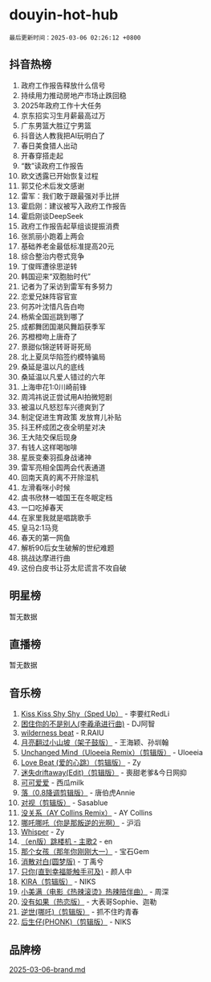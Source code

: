 # douyin-hot-hub

`最后更新时间：2025-03-06 02:26:12 +0800`

## 抖音热榜

1. 政府工作报告释放什么信号
1. 持续用力推动房地产市场止跌回稳
1. 2025年政府工作十大任务
1. 京东招实习生月薪最高过万
1. 广东男篮大胜辽宁男篮
1. 抖音达人教我把AI玩明白了
1. 春日美食猎人出动
1. 开春穿搭走起
1. “数”读政府工作报告
1. 欧文透露已开始恢复过程
1. 郭艾伦术后发文感谢
1. 雷军：我们敢于跟最强对手比拼
1. 霍启刚：建议被写入政府工作报告
1. 霍启刚谈DeepSeek
1. 政府工作报告起草组谈提振消费
1. 张凯丽小跑着上两会
1. 基础养老金最低标准提高20元
1. 综合整治内卷式竞争
1. 丁俊晖遭徐思逆转
1. 韩国迎来“双胞胎时代”
1. 记者为了采访到雷军有多努力
1. 恋爱兄妹阵容官宣
1. 何苏叶沈惜凡告白吻
1. 杨紫全国巡跳到哪了
1. 成都舞团国潮风舞蹈获季军
1. 苏橙橙吻上唐奇了
1. 景甜似锦逆转哥哥死局
1. 北上夏凤华陷签约模特骗局
1. 桑延是温以凡的底线
1. 桑延温以凡爱人错过的六年
1. 上海申花1:0川崎前锋
1. 周鸿祎说正尝试用AI拍微短剧
1. 被温以凡怒怼车兴德爽到了
1. 制定促进生育政策 发放育儿补贴
1. 抖王杯成团之夜全明星对决
1. 王大陆交保后现身
1. 有钱人这样喝咖啡
1. 星辰变秦羽孤身战诸神
1. 雷军亮相全国两会代表通道
1. 回南天真的离不开除湿机
1. 左滑看咪小时候
1. 虞书欣林一嘘国王在冬眠定档
1. 一口吃掉春天
1. 在家里我就是唱跳歌手
1. 皇马2:1马竞
1. 春天的第一网鱼
1. 解析90后女生破解的世纪难题
1. 挑战达摩进行曲
1. 这份白皮书让芬太尼谎言不攻自破

## 明星榜

暂无数据

## 直播榜

暂无数据

## 音乐榜

1. [Kiss Kiss Shy Shy（Sped Up）](https://sf3-cdn-tos.douyinstatic.com/obj/tos-cn-ve-2774/oYpXDAeGgQK0zfPaji7iKUixpCXFGILeLGmvYA) - 李要红RedLi
1. [困住你的不是别人(李羲承进行曲)](https://sf3-cdn-tos.douyinstatic.com/obj/tos-cn-ve-2774/okWrrVL1iQGZbfHVeCPAe7IaerYfM2jEQi5mNI) - DJ阿智
1. [wilderness beat](https://sf3-cdn-tos.douyinstatic.com/obj/tos-cn-ve-2774/o0oBmODSFCpfFdLRGzAAFC2ah9AIMEQfAOueVE) - R.RAIU
1. [月亮翻过小山坡（架子鼓版）](https://sf3-cdn-tos.douyinstatic.com/obj/tos-cn-ve-2774/oMNeN2LYSVP6MMtoAQFGfeQDeftQqYPEErIl8Y) - 王海颖、孙圳翰
1. [Unchanged Mind（Uloeeia Remix）（剪辑版）](https://sf6-cdn-tos.douyinstatic.com/obj/tos-cn-ve-2774/oIHYu1YfsziJqmggAqBsXOiiI2Y1QB6I61RsMW) - Uloeeia
1. [Love Beat  (爱的心跳）（剪辑版）](https://sf3-cdn-tos.douyinstatic.com/obj/tos-cn-ve-2774/oUlARwvEINIisZ9nCnKMZiYFGfCCYLtDADDBge) - Zy
1. [迷失driftaway(Edit)（剪辑版）](https://sf3-cdn-tos.douyinstatic.com/obj/tos-cn-ve-2774/ogaa1xGNeFO6FCaMgO8PzzAceEI4fBLDMi15H3) - 喪甜老爹&今日网抑
1. [可可爱爱](https://sf3-cdn-tos.douyinstatic.com/obj/tos-cn-ve-2774/0deb1e75aea643b9927ba26aaafa29dd) - 西瓜milk
1. [落（0.8降调剪辑版）](https://sf3-cdn-tos.douyinstatic.com/obj/tos-cn-ve-2774/ociN0WUv3APijBYr6DUmAHmdkZ5MjM6gIF3iA) - 唐伯虎Annie
1. [对视（剪辑版）](https://sf3-cdn-tos.douyinstatic.com/obj/tos-cn-ve-2774/ogKtIhiB0WfAa18F9z3uWODMtZi2ysB1VuAIsQ) - Sasablue
1. [没关系（AY Collins Remix）](https://sf5-hl-cdn-tos.douyinstatic.com/obj/tos-cn-ve-2774/oIBbI5Ghw4zdUCQMJrDEFaAQilZP3EIDSi7MW) - AY Collins
1. [哪吒哪吒（你是那叛逆的光啊）](https://sf5-hl-cdn-tos.douyinstatic.com/obj/tos-cn-ve-2774/oUkQCgCDnBanFehFEFQDxCQntAOIfp9gyZYFVo) - 沪滔
1. [Whisper](https://sf6-cdn-tos.douyinstatic.com/obj/tos-cn-ve-2774/oEeYKDxIDCFuArkftgkGqCnG7xZtRC2rEMKBQi) - Zy
1. [（en版）跳楼机 - 主歌2](https://sf3-cdn-tos.douyinstatic.com/obj/tos-cn-ve-2774/oklN6GvgQ2L8DpPeaAGf1gPeyKzjXFwHIwoCZv) - en
1. [那个女孩（那年你刚刚大一）](https://sf3-cdn-tos.douyinstatic.com/obj/tos-cn-ve-2774/o4IZw7TlivwiBBBMA2rIgWrGNIrjFroh6bPqQ) - 宝石Gem
1. [消散对白(圆梦版)](https://sf3-cdn-tos.douyinstatic.com/obj/tos-cn-ve-2774/og4jB5I5IizzoZVAAAzWgBMAsMDWoArfwBOiFs) - 丁禹兮
1. [只你(直到幸福能触手可及)](https://sf3-cdn-tos.douyinstatic.com/obj/tos-cn-ve-2774/o0lBkRDzFTeaVSUz3ZZSCBVtZ5DIMQGfgmEAuE) - 颜人中
1. [KIRA（剪辑版）](https://sf3-cdn-tos.douyinstatic.com/obj/tos-cn-ve-2774/o0Bq3TvdHqOfzihWrHyABMociuMA3Inwsbx9Wi) - NIKS
1. [小美满（电影《热辣滚烫》热辣陪伴曲）](https://sf3-cdn-tos.douyinstatic.com/obj/tos-cn-ve-2774/o0GAn2lSgfZIDUgtevCGDQYnFg4CwnrBaxbTZL) - 周深
1. [没有如果（热恋版）](https://sf3-cdn-tos.douyinstatic.com/obj/tos-cn-ve-2774/o4iETqbxIThtCXlBeV0DfAhZsbCFGhagYupnMx) - 大表哥Sophie、迦勒
1. [逆世(哪吒)（剪辑版）](https://sf5-hl-cdn-tos.douyinstatic.com/obj/tos-cn-ve-2774/oMIEZAfEogrLnzfDWMBiZKCWuXIUFLtRDsOFWs) - 抓不住旳青春
1. [后生仔(PHONK)（剪辑版）](https://sf6-cdn-tos.douyinstatic.com/obj/tos-cn-ve-2774/o0TzmfumdQAJ1aGG9F5LfTXIYeGcqYKRPAeFdJ) - NIKS

## 品牌榜

[2025-03-06-brand.md](2025-03-06-brand.md)
